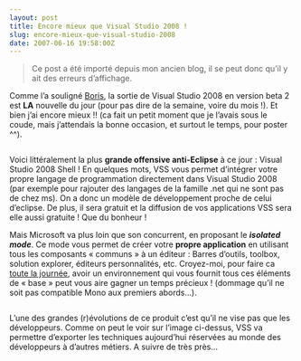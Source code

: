 ```yaml
---
layout: post
title: Encore mieux que Visual Studio 2008 !
slug: encore-mieux-que-visual-studio-2008
date: 2007-06-16 19:58:00Z
---
```


<blockquote>   <p>Ce post a été importé depuis mon ancien blog, il se peut donc qu’il y ait des erreurs d’affichage.</p> </blockquote>  <p>Comme l’a souligné <a href="http://groquikman.free.fr/live/?p=322">Boris</a>, la sortie de Visual Studio 2008 en version beta 2 est <strong>LA</strong> nouvelle du jour (pour pas dire de la semaine, voire du mois !). Et bien j’ai encore mieux !! (ca fait un petit moment que je l’avais sous le coude, mais j’attendais la bonne occasion, et surtout le temps, pour poster ^^).</p>  <p><img alt="" src="http://chris.bulles.org/leblog/wp-content/uploads/2007/07/072707-1903-encoremieux1.png" /></p>  <p>Voici littéralement la plus <strong>grande offensive anti-Eclipse</strong> à ce jour : Visual Studio 2008 Shell ! En quelques mots, VSS vous permet d’intégrer votre propre langage de programmation directement dans Visual Studio 2008 (par exemple pour rajouter des langages de la famille .net qui ne sont pas de chez ms). On a donc un modèle de développement proche de celui d’eclipse. De plus, il sera gratuit et la diffusion de vos applications VSS sera elle aussi gratuite ! Que du bonheur !</p>  <p>Mais Microsoft va plus loin que son concurrent, en proposant le <strong><em>isolated mode</em></strong>. Ce mode vous permet de créer votre <strong>propre application</strong> en utilisant tous les composants « communs » à un éditeur : Barres d’outils, toolbox, solution explorer, éditeurs personnalités, etc. Croyez-moi, pour faire ca <a href="http://www.waterproof.fr/products/PHPEdit/">toute la journée</a>, avoir un environnement qui vous fournit tous ces éléments de « base » peut vous aire gagner un temps précieux ! (dommage qu’il ne soit pas compatible Mono aux premiers abords…).</p>  <p><img alt="" src="http://chris.bulles.org/leblog/wp-content/uploads/2007/07/072707-1903-encoremieux2.png" /></p>  <p>L’une des grandes (r)évolutions de ce produit c’est qu’il ne vise pas que les développeurs. Comme on peut le voir sur l’image ci-dessus, VSS va permettre d’exporter les techniques aujourd’hui réservées au monde des développeurs à d’autres métiers. A suivre de très près…</p>
